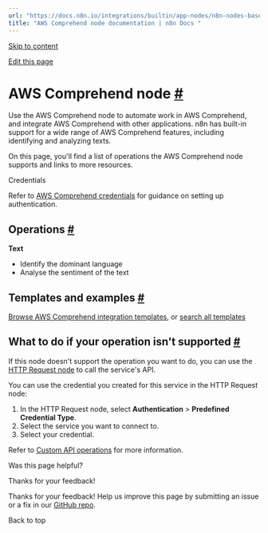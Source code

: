 ```yaml
---
url: "https://docs.n8n.io/integrations/builtin/app-nodes/n8n-nodes-base.awscomprehend/"
title: "AWS Comprehend node documentation | n8n Docs "
---
```


[Skip to content](https://docs.n8n.io/integrations/builtin/app-nodes/n8n-nodes-base.awscomprehend/#aws-comprehend-node)

[Edit this page](https://github.com/n8n-io/n8n-docs/edit/main/docs/integrations/builtin/app-nodes/n8n-nodes-base.awscomprehend.md "Edit this page")

# AWS Comprehend node [\#](https://docs.n8n.io/integrations/builtin/app-nodes/n8n-nodes-base.awscomprehend/\#aws-comprehend-node "Permanent link")

Use the AWS Comprehend node to automate work in AWS Comprehend, and integrate AWS Comprehend with other applications. n8n has built-in support for a wide range of AWS Comprehend features, including identifying and analyzing texts.

On this page, you'll find a list of operations the AWS Comprehend node supports and links to more resources.

Credentials

Refer to [AWS Comprehend credentials](https://docs.n8n.io/integrations/builtin/credentials/aws/) for guidance on setting up authentication.

## Operations [\#](https://docs.n8n.io/integrations/builtin/app-nodes/n8n-nodes-base.awscomprehend/\#operations "Permanent link")

**Text**

- Identify the dominant language
- Analyse the sentiment of the text

## Templates and examples [\#](https://docs.n8n.io/integrations/builtin/app-nodes/n8n-nodes-base.awscomprehend/\#templates-and-examples "Permanent link")

[Browse AWS Comprehend integration templates](https://n8n.io/integrations/aws-comprehend/), or [search all templates](https://n8n.io/workflows/)

## What to do if your operation isn't supported [\#](https://docs.n8n.io/integrations/builtin/app-nodes/n8n-nodes-base.awscomprehend/\#what-to-do-if-your-operation-isnt-supported "Permanent link")

If this node doesn't support the operation you want to do, you can use the [HTTP Request node](https://docs.n8n.io/integrations/builtin/core-nodes/n8n-nodes-base.httprequest/) to call the service's API.

You can use the credential you created for this service in the HTTP Request node:

1. In the HTTP Request node, select **Authentication** \> **Predefined Credential Type**.
2. Select the service you want to connect to.
3. Select your credential.

Refer to [Custom API operations](https://docs.n8n.io/integrations/custom-operations/) for more information.

Was this page helpful?






Thanks for your feedback!






Thanks for your feedback! Help us improve this page by submitting an issue or a fix in our [GitHub repo](https://github.com/n8n-io/n8n-docs).


Back to top